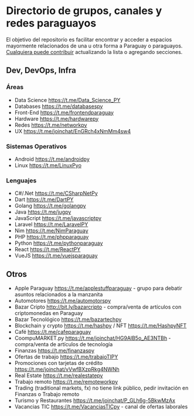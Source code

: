 # Directorio de grupos, canales y redes paraguayos

El objetivo del repositorio es facilitar encontrar y acceder a espacios mayormente relacionados de una u otra forma a Paraguay o paraguayos.
[Cualquiera puede contribuir](CONTRIBUTING.md) actualizando la lista o agregando secciones.

## Dev, DevOps, Infra

### Áreas
* Data Science https://t.me/Data_Science_PY
* Databases https://t.me/databasespy
* Front-End https://t.me/frontendparaguay
* Hardware https://t.me/hardwarepy
* Redes https://t.me/networkpy
* UX https://t.me/joinchat/EnGRch4xNmMm4sw4

### Sistemas Operativos
* Android https://t.me/androidpy
* Linux https://t.me/LinuxPyo


### Lenguajes
* C#/.Net https://t.me/CSharpNetPy
* Dart https://t.me/DartPY
* Golang https://t.me/golangpy
* Java https://t.me/jugpy
* JavaScript https://t.me/javascriptpy
* Laravel https://t.me/LaravelPY
* Nim https://t.me/NimParaguay
* PHP https://t.me/phpparaguay
* Python https://t.me/pythonparaguay
* React https://t.me/ReactPY
* VueJS https://t.me/vuejsparaguay

## Otros
* Apple Paraguay https://t.me/applestuffparaguay - grupo para debatir asuntos relacionados a la manzanita
* Automotores https://t.me/automotorspy
* Bazar Cripto http://bit.ly/bazarcripto - compra/venta de artículos con criptomonedas en Paraguay
* Bazar Tecnológico https://t.me/bazartechpy
* Blockchain y crypto https://t.me/hashpy / NFT https://t.me/HashpyNFT
* Café https://t.me/cafeparaguay
* CoompuMARKET.py  https://t.me/joinchat/HG9AlB5o_AE3NTBh - compra/venta de artículos de tecnología
* Finanzas https://t.me/finanzaspy
* Ofertas de trabajo https://t.me/trabajoTIPY
* Promociones con tarjetas de crédito https://t.me/joinchat/vVwfBXzpRkg4NWNh
* Real Estate https://t.me/realestatepy
* Trabajo remoto https://t.me/remoteworkpy
* Trading (traditional markets, fx) no tiene link público, pedir invitación en Finanzas o Trabajo remoto
* Turismo y Restaurantes https://t.me/joinchat/P_GLh6g-5BkwMzAx
* Vacancias TIC https://t.me/VacanciasTICpy - canal de ofertas laborales
